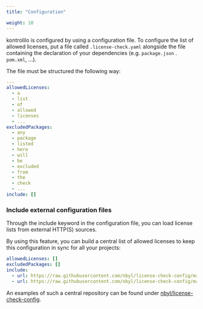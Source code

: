 ```yaml
---
title: "Configuration"

weight: 10
---
```


kontrolilo is configured by using a configuration file. To configure the list of allowed licenses, put a file
called `.license-check.yaml` alongside the file containing the declaration of your dependencies (e.g. `package.json`
. `pom.xml`, ...).

The file must be structured the following way:

```yaml
---
allowedLicenses:
  - a
  - list
  - of
  - allowed
  - licenses
  - ...
excludedPackages:
  - any
  - package
  - listed
  - here
  - will
  - be
  - excluded
  - from
  - the
  - check
  - ...
include: []
```

### Include external configuration files

Through the include keyword in the configuration file, you can load license lists from external HTTP(S) sources.

By using this feature, you can build a central list of allowed licenses to keep this configuration in sync for all your
projects:

```yaml
allowedLicenses: []
excludedPackages: []
include:
  - url: https://raw.githubusercontent.com/nbyl/license-check-config/main/commercial-use/license-check-python.yaml
  - url: https://raw.githubusercontent.com/nbyl/license-check-config/main/open-source/license-check-python.yaml
```

An examples of such a central repository can be found
under [nbyl/license-check-config](https://github.com/nbyl/license-check-config).
